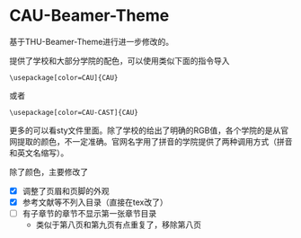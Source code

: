 <!--
 * @Author: Zhuo Yue
 * @LastEditTime: 2023-03-06 23:10
 * @FilePath: \CAU-Beamer-Theme\README.md
-->
# CAU-Beamer-Theme

基于THU-Beamer-Theme进行进一步修改的。

提供了学校和大部分学院的配色，可以使用类似下面的指令导入

    \usepackage[color=CAU]{CAU}

或者

    \usepackage[color=CAU-CAST]{CAU}

更多的可以看sty文件里面。除了学校的给出了明确的RGB值，各个学院的是从官网提取的颜色，不一定准确。官网名字用了拼音的学院提供了两种调用方式（拼音和英文名缩写）。

除了颜色，主要修改了

- [x] 调整了页眉和页脚的外观
- [x] 参考文献等不列入目录（直接在tex改了）
- [ ] 有子章节的章节不显示第一张章节目录
  - 类似于第八页和第九页有点重复了，移除第八页
